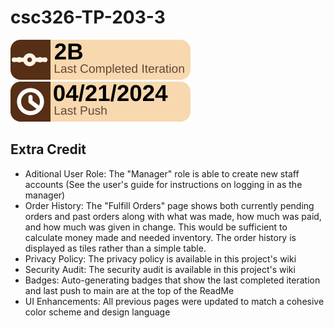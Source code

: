 # csc326-TP-203-3

![Iteration](/.github/badges/iteration_gen.svg)
![Last Push Date](/.github/badges/date_gen.svg)

## Extra Credit
- Aditional User Role: The "Manager" role is able to create new staff accounts (See the user's guide for instructions on logging in as the manager)
- Order History: The "Fulfill Orders" page shows both currently pending orders and past orders along with what was made, how much was paid, and how much was given in change. This would be sufficient to calculate money made and needed inventory. The order history is displayed as tiles rather than a simple table.
- Privacy Policy: The privacy policy is available in this project's wiki
- Security Audit: The security audit is available in this project's wiki
- Badges: Auto-generating badges that show the last completed iteration and last push to main are at the top of the ReadMe
- UI Enhancements: All previous pages were updated to match a cohesive color scheme and design language
